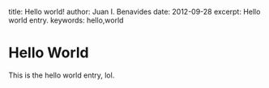 title: Hello world!
author: Juan I. Benavides
date: 2012-09-28
excerpt: Hello world entry.
keywords: hello,world

# Hello World

This is the hello world entry, lol.